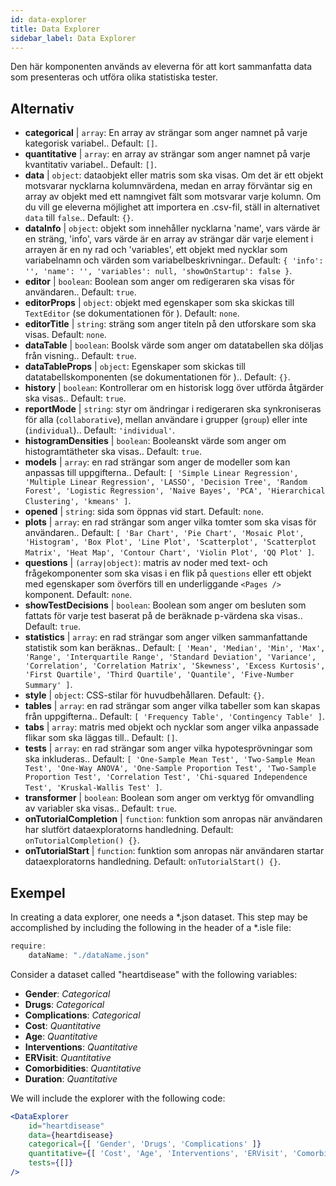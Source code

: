 ```yaml
---
id: data-explorer 
title: Data Explorer
sidebar_label: Data Explorer
---
```


Den här komponenten används av eleverna för att kort sammanfatta data som presenteras och utföra olika statistiska tester.

## Alternativ

* __categorical__ | `array`: En array av strängar som anger namnet på varje kategorisk variabel.. Default: `[]`.
* __quantitative__ | `array`: en array av strängar som anger namnet på varje kvantitativ variabel.. Default: `[]`.
* __data__ | `object`: dataobjekt eller matris som ska visas. Om det är ett objekt motsvarar nycklarna kolumnvärdena, medan en array förväntar sig en array av objekt med ett namngivet fält som motsvarar varje kolumn. Om du vill ge eleverna möjlighet att importera en .csv-fil, ställ in alternativet `data` till `false`.. Default: `{}`.
* __dataInfo__ | `object`: objekt som innehåller nycklarna \'name\', vars värde är en sträng, \'info\', vars värde är en array av strängar där varje element i arrayen är en ny rad och \'variables\', ett objekt med nycklar som variabelnamn och värden som variabelbeskrivningar.. Default: `{
  'info': '',
  'name': '',
  'variables': null,
  'showOnStartup': false
}`.
* __editor__ | `boolean`: Boolean som anger om redigeraren ska visas för användaren.. Default: `true`.
* __editorProps__ | `object`: objekt med egenskaper som ska skickas till `TextEditor` (se dokumentationen för <TextEditor />). Default: `none`.
* __editorTitle__ | `string`: sträng som anger titeln på den utforskare som ska visas. Default: `none`.
* __dataTable__ | `boolean`: Boolsk värde som anger om datatabellen ska döljas från visning.. Default: `true`.
* __dataTableProps__ | `object`: Egenskaper som skickas till datatabellskomponenten (se dokumentationen för <DataTable />).. Default: `{}`.
* __history__ | `boolean`: Kontrollerar om en historisk logg över utförda åtgärder ska visas.. Default: `true`.
* __reportMode__ | `string`: styr om ändringar i redigeraren ska synkroniseras för alla (`collaborative`), mellan användare i grupper (`group`) eller inte (`individual`).. Default: `'individual'`.
* __histogramDensities__ | `boolean`: Booleanskt värde som anger om histogramtätheter ska visas.. Default: `true`.
* __models__ | `array`: en rad strängar som anger de modeller som kan anpassas till uppgifterna.. Default: `[
  'Simple Linear Regression',
  'Multiple Linear Regression',
  'LASSO',
  'Decision Tree',
  'Random Forest',
  'Logistic Regression',
  'Naive Bayes',
  'PCA',
  'Hierarchical Clustering',
  'kmeans'
]`.
* __opened__ | `string`: sida som öppnas vid start. Default: `none`.
* __plots__ | `array`: en rad strängar som anger vilka tomter som ska visas för användaren.. Default: `[
  'Bar Chart',
  'Pie Chart',
  'Mosaic Plot',
  'Histogram',
  'Box Plot',
  'Line Plot',
  'Scatterplot',
  'Scatterplot Matrix',
  'Heat Map',
  'Contour Chart',
  'Violin Plot',
  'QQ Plot'
]`.
* __questions__ | `(array|object)`: matris av noder med text- och frågekomponenter som ska visas i en flik på `questions` eller ett objekt med egenskaper som överförs till en underliggande `<Pages />` komponent. Default: `none`.
* __showTestDecisions__ | `boolean`: Boolean som anger om besluten som fattats för varje test baserat på de beräknade p-värdena ska visas.. Default: `true`.
* __statistics__ | `array`: en rad strängar som anger vilken sammanfattande statistik som kan beräknas.. Default: `[
  'Mean',
  'Median',
  'Min',
  'Max',
  'Range',
  'Interquartile Range',
  'Standard Deviation',
  'Variance',
  'Correlation',
  'Correlation Matrix',
  'Skewness',
  'Excess Kurtosis',
  'First Quartile',
  'Third Quartile',
  'Quantile',
  'Five-Number Summary'
]`.
* __style__ | `object`: CSS-stilar för huvudbehållaren. Default: `{}`.
* __tables__ | `array`: en rad strängar som anger vilka tabeller som kan skapas från uppgifterna.. Default: `[
  'Frequency Table',
  'Contingency Table'
]`.
* __tabs__ | `array`: matris med objekt och nycklar som anger vilka anpassade flikar som ska läggas till.. Default: `[]`.
* __tests__ | `array`: en rad strängar som anger vilka hypotesprövningar som ska inkluderas.. Default: `[
  'One-Sample Mean Test',
  'Two-Sample Mean Test',
  'One-Way ANOVA',
  'One-Sample Proportion Test',
  'Two-Sample Proportion Test',
  'Correlation Test',
  'Chi-squared Independence Test',
  'Kruskal-Wallis Test'
]`.
* __transformer__ | `boolean`: Boolean som anger om verktyg för omvandling av variabler ska visas.. Default: `true`.
* __onTutorialCompletion__ | `function`: funktion som anropas när användaren har slutfört dataexploratorns handledning. Default: `onTutorialCompletion() {}`.
* __onTutorialStart__ | `function`: funktion som anropas när användaren startar dataexploratorns handledning. Default: `onTutorialStart() {}`.


## Exempel

In creating a data explorer, one needs a *.json dataset. This step may be accomplished by including the following in the header of a *.isle file:

```js
require:
    dataName: "./dataName.json"
```

Consider a dataset called "heartdisease" with the following variables:
* __Gender__: _Categorical_
* __Drugs__: _Categorical_
* __Complications__: _Categorical_
* __Cost__: _Quantitative_
* __Age__: _Quantitative_
* __Interventions__: _Quantitative_
* __ERVisit__: _Quantitative_
* __Comorbidities__: _Quantitative_
* __Duration__: _Quantitative_

We will include the explorer with the following code:

```jsx live
<DataExplorer 
    id="heartdisease"
    data={heartdisease} 
    categorical={[ 'Gender', 'Drugs', 'Complications' ]}
    quantitative={[ 'Cost', 'Age', 'Interventions', 'ERVisit', 'Comorbidities', 'Duration' ]}
    tests={[]}
/>
```



